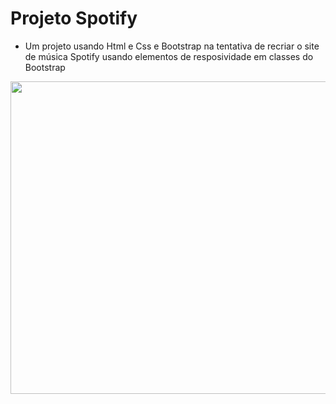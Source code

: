 # Projeto Spotify

- Um projeto usando Html e Css e Bootstrap na tentativa de recriar o site de música Spotify usando elementos de resposividade em classes do Bootstrap

<img src="https://media.giphy.com/media/zICE3ZDi0YNMNcfk6p/giphy.gif" width="900" height="500"/>  
